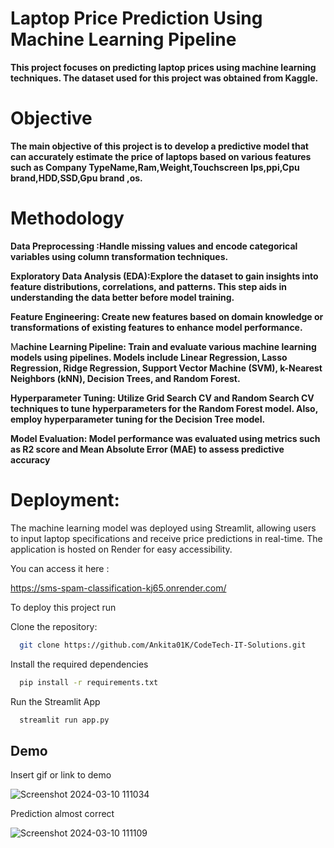 
# **Laptop Price Prediction Using Machine Learning Pipeline**

**This project focuses on predicting laptop prices using machine learning techniques. The dataset used for this project was obtained from Kaggle.**

# **Objective**

**The main objective of this project is to develop a predictive model that can accurately estimate the price of laptops based on various features such as Company TypeName,Ram,Weight,Touchscreen Ips,ppi,Cpu brand,HDD,SSD,Gpu brand ,os.**

# **Methodology**

**Data Preprocessing :Handle missing values and encode categorical variables using column transformation techniques.**

**Exploratory Data Analysis (EDA):Explore the dataset to gain insights into feature distributions, correlations, and patterns. This step aids in understanding the data better before model training.**

**Feature Engineering: Create new features based on domain knowledge or transformations of existing features to enhance model performance.**

M**achine Learning Pipeline: Train and evaluate various machine learning models using pipelines. Models include Linear Regression, Lasso Regression, Ridge Regression, Support Vector Machine (SVM), k-Nearest Neighbors (kNN), Decision Trees, and Random Forest.**

**Hyperparameter Tuning: Utilize Grid Search CV and Random Search CV techniques to tune hyperparameters for the Random Forest model. Also, employ hyperparameter tuning for the Decision Tree model.**

**Model Evaluation: Model performance was evaluated using metrics such as R2 score and Mean Absolute Error (MAE) to assess predictive accuracy**

# Deployment:

The machine learning model was deployed using Streamlit, allowing users to input laptop specifications and receive price predictions in real-time. The application is hosted on Render for easy accessibility.

You can access it here :

https://sms-spam-classification-kj65.onrender.com/


To deploy this project run

Clone the repository:
```bash
  git clone https://github.com/Ankita01K/CodeTech-IT-Solutions.git
```

Install the required dependencies

```bash
  pip install -r requirements.txt
```


Run the Streamlit App
```bash
  streamlit run app.py
```



## Demo

Insert gif or link to demo





![Screenshot 2024-03-10 111034](https://github.com/Ankita01K/Laptop-Price-Prediction/assets/123232024/f65e7957-a694-448c-9179-1f24aa58dfeb)

Prediction almost correct 

![Screenshot 2024-03-10 111109](https://github.com/Ankita01K/Laptop-Price-Prediction/assets/123232024/297265b4-e3b0-41a9-91be-d31ccc802d1f)
